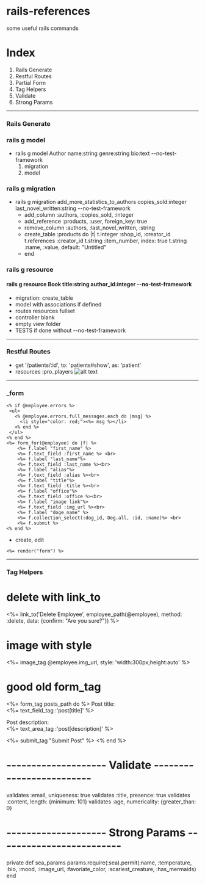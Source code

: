 # rails-references
some useful rails commands

# Index
1. Rails Generate
2. Restful Routes
3. Partial Form
4. Tag Helpers
5. Validate
6. Strong Params
---
### Rails Generate
### rails g model
* rails g model Author name:string genre:string bio:text --no-test-framework
  1. migration
  2. model
### rails g migration 
* rails g migration add_more_statistics_to_authors copies_sold:integer last_novel_written:string --no-test-framework
  * add_column :authors, :copies_sold, :integer
  * add_reference :products, :user, foreign_key: true
  * remove_column :authors, :last_novel_written, :string
  * create_table :products do |t|
    t.integer :shop_id, :creator_id
    t.references :creator_id
    t.string  :item_number, index: true
    t.string  :name, :value, default: "Untitled"
  * end
### rails g resource
  #### rails g resource Book title:string author_id:integer --no-test-framework
  * migration: create_table
  * model with associations if defined
  * routes resources fullset
  * controller blank
  * empty view folder
  * TESTS if done without --no-test-framework
---
### Restful Routes
* get '/patients/:id', to: 'patients#show', as: 'patient'
* resources :pro_players
![alt text](https://i.stack.imgur.com/64uf4.png)
---
### _form
```
<% if @employee.errors %>
 <ul>
   <% @employee.errors.full_messages.each do |msg| %>
     <li style="color: red;"><%= msg %></li>
   <% end %>
 </ul>
<% end %>
<%= form_for(@employee) do |f| %>
    <%= f.label "first_name" %>
    <%= f.text_field :first_name %> <br>
    <%= f.label "last_name"%>
    <%= f.text_field :last_name %><br>
    <%= f.label "alias"%>
    <%= f.text_field :alias %><br>
    <%= f.label "title"%>
    <%= f.text_field :title %><br>
    <%= f.label "office"%>
    <%= f.text_field :office %><br>
    <%= f.label "image link"%>
    <%= f.text_field :img_url %><br>
    <%= f.label "doge_name" %>
    <%= f.collection_select(:dog_id, Dog.all, :id, :name)%> <br>
    <%= f.submit %>
<% end %>
```
* create, edit
```
<%= render("form") %>
```
---

### Tag Helpers

# delete with link_to
<%= link_to('Delete Employee', employee_path(@employee), method: :delete, data: {confirm: "Are you sure?"}) %>

# image with style
<%= image_tag @employee.img_url, style: 'width:300px;height:auto' %>

# good old form_tag
<%= form_tag posts_path do %>
  <label>Post title:</label><br>
  <%= text_field_tag :'post[title]' %><br>

  <label>Post description:</label><br>
  <%= text_area_tag :'post[description]' %><br>

  <%= submit_tag "Submit Post" %>
<% end %>

# -------------------- Validate -------------------------
validates :email, uniqueness: true
validates :title, presence: true
validates :content, length: {minimum: 101}
validates :age, numericality: {greater_than: 0}

# -------------------- Strong Params -------------------------
private
 def sea_params
   params.require(:sea).permit(:name, :temperature, :bio, :mood, :image_url, :favoriate_color, :scariest_creature, :has_mermaids)
 end
